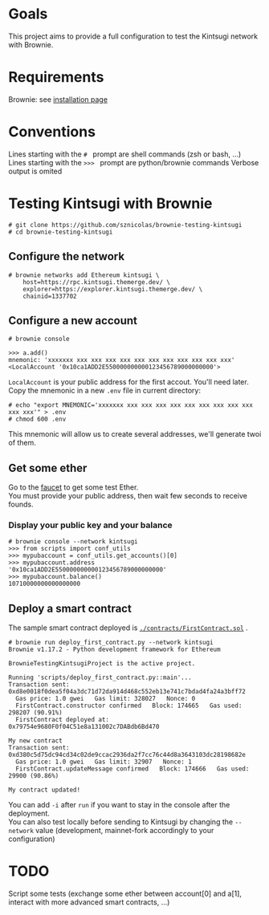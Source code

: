 
# Goals
This project aims to provide a full configuration to test the Kintsugi network with Brownie.

# Requirements
Brownie: see [installation page](https://eth-brownie.readthedocs.io/en/stable/install.html)

# Conventions
Lines starting with the `# ` prompt are shell commands (zsh or bash, ...)  
Lines starting with the `>>> ` prompt are python/brownie commands
Verbose output is omited

# Testing Kintsugi with Brownie
```
# git clone https://github.com/sznicolas/brownie-testing-kintsugi
# cd brownie-testing-kintsugi
```

## Configure the network
```
# brownie networks add Ethereum kintsugi \
    host=https://rpc.kintsugi.themerge.dev/ \
    explorer=https://explorer.kintsugi.themerge.dev/ \
    chainid=1337702
```

## Configure a new account
```
# brownie console

>>> a.add()
mnemonic: 'xxxxxxx xxx xxx xxx xxx xxx xxx xxx xxx xxx xxx xxx'
<LocalAccount '0x10ca1ADD2E550000000000123456789000000000'>
```
`LocalAccount` is your public address for the first accout. You'll need later.
Copy the mnemonic in a new `.env` file in current directory:
```
# echo "export MNEMONIC='xxxxxxx xxx xxx xxx xxx xxx xxx xxx xxx xxx xxx xxx'" > .env
# chmod 600 .env
```
This mnemonic will allow us to create several addresses, we'll generate twoi of them.

## Get some ether
Go to the [faucet](https://faucet.kintsugi.themerge.dev/) to get some test Ether.  
You must provide your public address, then wait few seconds to receive founds.

### Display your public key and your balance
```
# brownie console --network kintsugi
>>> from scripts import conf_utils
>>> mypubaccount = conf_utils.get_accounts()[0]
>>> mypubaccount.address
'0x10ca1ADD2E550000000000123456789000000000'
>>> mypubaccount.balance()
10710000000000000000
```

## Deploy a smart contract
The sample smart contract deployed is [`./contracts/FirstContract.sol`](./contracts/FirstContract.sol) .
```
# brownie run deploy_first_contract.py --network kintsugi
Brownie v1.17.2 - Python development framework for Ethereum

BrownieTestingKintsugiProject is the active project.

Running 'scripts/deploy_first_contract.py::main'...
Transaction sent: 0xd8e0018f0dea5f04a3dc71d72da914d468c552eb13e741c7bdad4fa24a3bff72
  Gas price: 1.0 gwei   Gas limit: 328027   Nonce: 0
  FirstContract.constructor confirmed   Block: 174665   Gas used: 298207 (90.91%)
  FirstContract deployed at: 0x79754e9680F0f04C51e8a131002c7DABdb6Bd470

My new contract
Transaction sent: 0xd380c5d75dc94cd34c02de9ccac2936da2f7cc76c44d8a3643103dc28198682e
  Gas price: 1.0 gwei   Gas limit: 32907   Nonce: 1
  FirstContract.updateMessage confirmed   Block: 174666   Gas used: 29900 (90.86%)

My contract updated!
```
You can add `-i` after `run` if you want to stay in the console after the deployment.  
You can also test locally before sending to Kintsugi by changing the `--network` value (development, mainnet-fork accordingly to your configuration)

# TODO
Script some tests (exchange some ether between account[0] and a[1], interact with more advanced smart contracts, ...)
